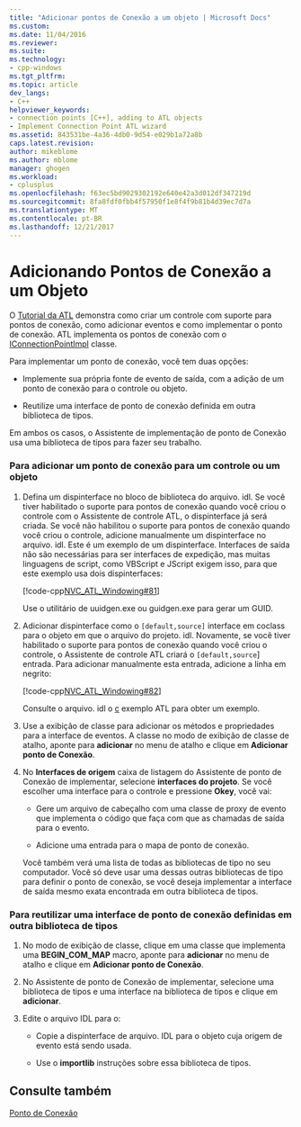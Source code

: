 ```yaml
---
title: "Adicionar pontos de Conexão a um objeto | Microsoft Docs"
ms.custom: 
ms.date: 11/04/2016
ms.reviewer: 
ms.suite: 
ms.technology:
- cpp-windows
ms.tgt_pltfrm: 
ms.topic: article
dev_langs:
- C++
helpviewer_keywords:
- connection points [C++], adding to ATL objects
- Implement Connection Point ATL wizard
ms.assetid: 843531be-4a36-4db0-9d54-e029b1a72a8b
caps.latest.revision: 
author: mikeblome
ms.author: mblome
manager: ghogen
ms.workload:
- cplusplus
ms.openlocfilehash: f63ec5bd9029302192e640e42a3d012df347219d
ms.sourcegitcommit: 8fa8fdf0fbb4f57950f1e8f4f9b81b4d39ec7d7a
ms.translationtype: MT
ms.contentlocale: pt-BR
ms.lasthandoff: 12/21/2017
---
```

# <a name="adding-connection-points-to-an-object"></a>Adicionando Pontos de Conexão a um Objeto
O [Tutorial da ATL](../atl/active-template-library-atl-tutorial.md) demonstra como criar um controle com suporte para pontos de conexão, como adicionar eventos e como implementar o ponto de conexão. ATL implementa os pontos de conexão com o [IConnectionPointImpl](../atl/reference/iconnectionpointimpl-class.md) classe.  
  
 Para implementar um ponto de conexão, você tem duas opções:  
  
-   Implemente sua própria fonte de evento de saída, com a adição de um ponto de conexão para o controle ou objeto.  
  
-   Reutilize uma interface de ponto de conexão definida em outra biblioteca de tipos.  
  
 Em ambos os casos, o Assistente de implementação de ponto de Conexão usa uma biblioteca de tipos para fazer seu trabalho.  
  
### <a name="to-add-a-connection-point-to-a-control-or-object"></a>Para adicionar um ponto de conexão para um controle ou um objeto  
  
1.  Defina um dispinterface no bloco de biblioteca do arquivo. idl. Se você tiver habilitado o suporte para pontos de conexão quando você criou o controle com o Assistente de controle ATL, o dispinterface já será criada. Se você não habilitou o suporte para pontos de conexão quando você criou o controle, adicione manualmente um dispinterface no arquivo. idl. Este é um exemplo de um dispinterface. Interfaces de saída não são necessárias para ser interfaces de expedição, mas muitas linguagens de script, como VBScript e JScript exigem isso, para que este exemplo usa dois dispinterfaces:  
  
     [!code-cpp[NVC_ATL_Windowing#81](../atl/codesnippet/cpp/adding-connection-points-to-an-object_1.idl)]  
  
     Use o utilitário de uuidgen.exe ou guidgen.exe para gerar um GUID.  
  
2.  Adicionar dispinterface como o `[default,source]` interface em coclass para o objeto em que o arquivo do projeto. idl. Novamente, se você tiver habilitado o suporte para pontos de conexão quando você criou o controle, o Assistente de controle ATL criará o `[default,source`] entrada. Para adicionar manualmente esta entrada, adicione a linha em negrito:  
  
     [!code-cpp[NVC_ATL_Windowing#82](../atl/codesnippet/cpp/adding-connection-points-to-an-object_2.idl)]  
  
     Consulte o arquivo. idl o [c](../visual-cpp-samples.md) exemplo ATL para obter um exemplo.  
  
3.  Use a exibição de classe para adicionar os métodos e propriedades para a interface de eventos. A classe no modo de exibição de classe de atalho, aponte para **adicionar** no menu de atalho e clique em **Adicionar ponto de Conexão**.  
  
4.  No **Interfaces de origem** caixa de listagem do Assistente de ponto de Conexão de implementar, selecione **interfaces do projeto**. Se você escolher uma interface para o controle e pressione **Okey**, você vai:  
  
    -   Gere um arquivo de cabeçalho com uma classe de proxy de evento que implementa o código que faça com que as chamadas de saída para o evento.  
  
    -   Adicione uma entrada para o mapa de ponto de conexão.  
  
     Você também verá uma lista de todas as bibliotecas de tipo no seu computador. Você só deve usar uma dessas outras bibliotecas de tipo para definir o ponto de conexão, se você deseja implementar a interface de saída mesmo exata encontrada em outra biblioteca de tipos.  
  
### <a name="to-reuse-a-connection-point-interface-defined-in-another-type-library"></a>Para reutilizar uma interface de ponto de conexão definidas em outra biblioteca de tipos  
  
1.  No modo de exibição de classe, clique em uma classe que implementa uma **BEGIN_COM_MAP** macro, aponte para **adicionar** no menu de atalho e clique em **Adicionar ponto de Conexão**.  
  
2.  No Assistente de ponto de Conexão de implementar, selecione uma biblioteca de tipos e uma interface na biblioteca de tipos e clique em **adicionar**.  
  
3.  Edite o arquivo IDL para o:  
  
    -   Copie a dispinterface de arquivo. IDL para o objeto cuja origem de evento está sendo usada.  
  
    -   Use o **importlib** instruções sobre essa biblioteca de tipos.  
  
## <a name="see-also"></a>Consulte também  
 [Ponto de Conexão](../atl/atl-connection-points.md)

